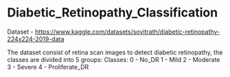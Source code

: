 # Diabetic_Retinopathy_Classification
Dataset - https://www.kaggle.com/datasets/sovitrath/diabetic-retinopathy-224x224-2019-data

The dataset consist of retina scan images to detect diabetic retinopathy, the classes are divided into 5 groups:
Classes:
0 - No_DR
1 - Mild
2 - Moderate
3 - Severe
4 - Proliferate_DR
